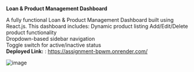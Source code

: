 **Loan & Product Management Dashboard** 

A fully functional Loan & Product Management Dashboard built using React.js. This dashboard includes: 
  Dynamic product listing
  Add/Edit/Delete product functionality  
  Dropdown-based sidebar navigation  
  Toggle switch for active/inactive status  
 **Deployed Link:** :     https://assignment-bpwm.onrender.com/



![image](https://github.com/user-attachments/assets/600a6a1b-1efa-4d1a-a143-5f2d99bc1965)

